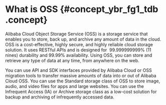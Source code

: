 # What is OSS {#concept_ybr_fg1_tdb .concept}

Alibaba Cloud Object Storage Service \(OSS\) is a storage service that enables you to store, back up, and archive any amount of data in the cloud. OSS is a cost-effective, highly secure, and highly reliable cloud storage solution. It uses RESTful APIs and is designed for  99.999999999% \(11 nines\) durability and 99.99% availability. Using OSS, you can store and retrieve any type of data at any time, from anywhere on the web.

You can use API and SDK interfaces provided by Alibaba Cloud or OSS migration tools to transfer massive amounts of data into or out of Alibaba Cloud OSS. You can use the Standard storage class of OSS to store image, audio, and video files for apps and large websites. You can use the  Infrequent Access \(IA\) or Archive storage class as a low-cost solution for backup and archiving of infrequently accessed data.

